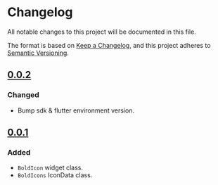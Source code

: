 # Changelog

All notable changes to this project will be documented in this file.

The format is based on [Keep a Changelog](https://keepachangelog.com/en/1.0.0/),
and this project adheres to [Semantic Versioning](https://semver.org/spec/v2.0.0.html).

## [0.0.2]
### Changed
* Bump sdk & flutter environment version.

## [0.0.1]
### Added
* `BoldIcon` widget class.
* `BoldIcons` IconData class.

[Unreleased]: https://github.com/hanmajid/bold_icons/compare/v0.0.2...dev
[0.0.2]: https://github.com/hanmajid/bold_icons/compare/v0.0.1...v0.0.2
[0.0.1]: https://github.com/hanmajid/bold_icons/releases/tag/v0.0.1